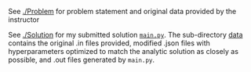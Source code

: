 See [./Problem](./Problem) for problem statement and original data provided by the instructor

See [./Solution](./Solution) for my submitted solution [`main.py`](./Solution/main.py).
The sub-directory [data](./Solution/data) contains the original .in files provided, modified .json files with hyperparameters optimized to match the analytic solution as closely as possible, and .out files generated by `main.py`.
